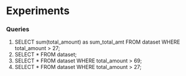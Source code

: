 # Experiments

### Queries

1. SELECT sum(total_amount) as sum_total_amt FROM dataset WHERE total_amount > 27;
2. SELECT * FROM dataset;
3. SELECT * FROM dataset WHERE total_amount > 69;
4. SELECT * FROM dataset WHERE total_amount > 27;
